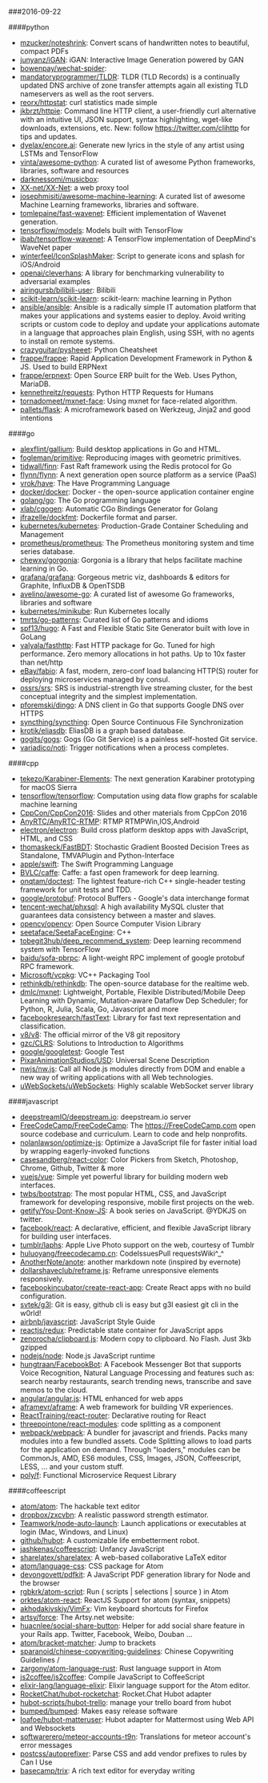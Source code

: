 ###2016-09-22

####python
* [mzucker/noteshrink](https://github.com/mzucker/noteshrink): Convert scans of handwritten notes to beautiful, compact PDFs
* [junyanz/iGAN](https://github.com/junyanz/iGAN): iGAN: Interactive Image Generation powered by GAN
* [bowenpay/wechat-spider](https://github.com/bowenpay/wechat-spider): 
* [mandatoryprogrammer/TLDR](https://github.com/mandatoryprogrammer/TLDR): TLDR (TLD Records) is a continually updated DNS archive of zone transfer attempts again all existing TLD nameservers as well as the root servers.
* [reorx/httpstat](https://github.com/reorx/httpstat): curl statistics made simple
* [jkbrzt/httpie](https://github.com/jkbrzt/httpie): Command line HTTP client, a user-friendly curl alternative with an intuitive UI, JSON support, syntax highlighting, wget-like downloads, extensions, etc. New: follow https://twitter.com/clihttp for tips and updates.
* [dyelax/encore.ai](https://github.com/dyelax/encore.ai): Generate new lyrics in the style of any artist using LSTMs and TensorFlow
* [vinta/awesome-python](https://github.com/vinta/awesome-python): A curated list of awesome Python frameworks, libraries, software and resources
* [darknessomi/musicbox](https://github.com/darknessomi/musicbox): 
* [XX-net/XX-Net](https://github.com/XX-net/XX-Net): a web proxy tool
* [josephmisiti/awesome-machine-learning](https://github.com/josephmisiti/awesome-machine-learning): A curated list of awesome Machine Learning frameworks, libraries and software.
* [tomlepaine/fast-wavenet](https://github.com/tomlepaine/fast-wavenet): Efficient implementation of Wavenet generation.
* [tensorflow/models](https://github.com/tensorflow/models): Models built with TensorFlow
* [ibab/tensorflow-wavenet](https://github.com/ibab/tensorflow-wavenet): A TensorFlow implementation of DeepMind's WaveNet paper
* [winterfeel/IconSplashMaker](https://github.com/winterfeel/IconSplashMaker): Script to generate icons and splash for iOS/Android
* [openai/cleverhans](https://github.com/openai/cleverhans): A library for benchmarking vulnerability to adversarial examples
* [airingursb/bilibili-user](https://github.com/airingursb/bilibili-user):  Bilibili
* [scikit-learn/scikit-learn](https://github.com/scikit-learn/scikit-learn): scikit-learn: machine learning in Python
* [ansible/ansible](https://github.com/ansible/ansible): Ansible is a radically simple IT automation platform that makes your applications and systems easier to deploy. Avoid writing scripts or custom code to deploy and update your applications automate in a language that approaches plain English, using SSH, with no agents to install on remote systems.
* [crazyguitar/pysheeet](https://github.com/crazyguitar/pysheeet): Python Cheatsheet
* [frappe/frappe](https://github.com/frappe/frappe): Rapid Application Development Framework in Python & JS. Used to build ERPNext
* [frappe/erpnext](https://github.com/frappe/erpnext): Open Source ERP built for the Web. Uses Python, MariaDB.
* [kennethreitz/requests](https://github.com/kennethreitz/requests): Python HTTP Requests for Humans
* [tornadomeet/mxnet-face](https://github.com/tornadomeet/mxnet-face): Using mxnet for face-related algorithm.
* [pallets/flask](https://github.com/pallets/flask): A microframework based on Werkzeug, Jinja2 and good intentions

####go
* [alexflint/gallium](https://github.com/alexflint/gallium): Build desktop applications in Go and HTML.
* [fogleman/primitive](https://github.com/fogleman/primitive): Reproducing images with geometric primitives.
* [tidwall/finn](https://github.com/tidwall/finn): Fast Raft framework using the Redis protocol for Go
* [flynn/flynn](https://github.com/flynn/flynn): A next generation open source platform as a service (PaaS)
* [vrok/have](https://github.com/vrok/have): The Have Programming Language
* [docker/docker](https://github.com/docker/docker): Docker - the open-source application container engine
* [golang/go](https://github.com/golang/go): The Go programming language
* [xlab/cgogen](https://github.com/xlab/cgogen): Automatic CGo Bindings Generator for Golang
* [jfrazelle/dockfmt](https://github.com/jfrazelle/dockfmt): Dockerfile format and parser.
* [kubernetes/kubernetes](https://github.com/kubernetes/kubernetes): Production-Grade Container Scheduling and Management
* [prometheus/prometheus](https://github.com/prometheus/prometheus): The Prometheus monitoring system and time series database.
* [chewxy/gorgonia](https://github.com/chewxy/gorgonia): Gorgonia is a library that helps facilitate machine learning in Go.
* [grafana/grafana](https://github.com/grafana/grafana): Gorgeous metric viz, dashboards & editors for Graphite, InfluxDB & OpenTSDB
* [avelino/awesome-go](https://github.com/avelino/awesome-go): A curated list of awesome Go frameworks, libraries and software
* [kubernetes/minikube](https://github.com/kubernetes/minikube): Run Kubernetes locally
* [tmrts/go-patterns](https://github.com/tmrts/go-patterns): Curated list of Go patterns and idioms
* [spf13/hugo](https://github.com/spf13/hugo): A Fast and Flexible Static Site Generator built with love in GoLang
* [valyala/fasthttp](https://github.com/valyala/fasthttp): Fast HTTP package for Go. Tuned for high performance. Zero memory allocations in hot paths. Up to 10x faster than net/http
* [eBay/fabio](https://github.com/eBay/fabio): A fast, modern, zero-conf load balancing HTTP(S) router for deploying microservices managed by consul.
* [ossrs/srs](https://github.com/ossrs/srs): SRS is industrial-strength live streaming cluster, for the best conceptual integrity and the simplest implementation.
* [pforemski/dingo](https://github.com/pforemski/dingo): A DNS client in Go that supports Google DNS over HTTPS
* [syncthing/syncthing](https://github.com/syncthing/syncthing): Open Source Continuous File Synchronization
* [krotik/eliasdb](https://github.com/krotik/eliasdb): EliasDB is a graph based database.
* [gogits/gogs](https://github.com/gogits/gogs): Gogs (Go Git Service) is a painless self-hosted Git service.
* [variadico/noti](https://github.com/variadico/noti): Trigger notifications when a process completes.

####cpp
* [tekezo/Karabiner-Elements](https://github.com/tekezo/Karabiner-Elements): The next generation Karabiner prototyping for macOS Sierra
* [tensorflow/tensorflow](https://github.com/tensorflow/tensorflow): Computation using data flow graphs for scalable machine learning
* [CppCon/CppCon2016](https://github.com/CppCon/CppCon2016): Slides and other materials from CppCon 2016
* [AnyRTC/AnyRTC-RTMP](https://github.com/AnyRTC/AnyRTC-RTMP): RTMP RTMPWin,IOS,Android
* [electron/electron](https://github.com/electron/electron): Build cross platform desktop apps with JavaScript, HTML, and CSS
* [thomaskeck/FastBDT](https://github.com/thomaskeck/FastBDT): Stochastic Gradient Boosted Decision Trees as Standalone, TMVAPlugin and Python-Interface
* [apple/swift](https://github.com/apple/swift): The Swift Programming Language
* [BVLC/caffe](https://github.com/BVLC/caffe): Caffe: a fast open framework for deep learning.
* [onqtam/doctest](https://github.com/onqtam/doctest): The lightest feature-rich C++ single-header testing framework for unit tests and TDD.
* [google/protobuf](https://github.com/google/protobuf): Protocol Buffers - Google's data interchange format
* [tencent-wechat/phxsql](https://github.com/tencent-wechat/phxsql): A high availability MySQL cluster that guarantees data consistency between a master and slaves.
* [opencv/opencv](https://github.com/opencv/opencv): Open Source Computer Vision Library
* [seetaface/SeetaFaceEngine](https://github.com/seetaface/SeetaFaceEngine): C++
* [tobegit3hub/deep_recommend_system](https://github.com/tobegit3hub/deep_recommend_system): Deep learning recommend system with TensorFlow
* [baidu/sofa-pbrpc](https://github.com/baidu/sofa-pbrpc): A light-weight RPC implement of google protobuf RPC framework.
* [Microsoft/vcpkg](https://github.com/Microsoft/vcpkg): VC++ Packaging Tool
* [rethinkdb/rethinkdb](https://github.com/rethinkdb/rethinkdb): The open-source database for the realtime web.
* [dmlc/mxnet](https://github.com/dmlc/mxnet): Lightweight, Portable, Flexible Distributed/Mobile Deep Learning with Dynamic, Mutation-aware Dataflow Dep Scheduler; for Python, R, Julia, Scala, Go, Javascript and more
* [facebookresearch/fastText](https://github.com/facebookresearch/fastText): Library for fast text representation and classification.
* [v8/v8](https://github.com/v8/v8): The official mirror of the V8 git repository
* [gzc/CLRS](https://github.com/gzc/CLRS): Solutions to Introduction to Algorithms
* [google/googletest](https://github.com/google/googletest): Google Test
* [PixarAnimationStudios/USD](https://github.com/PixarAnimationStudios/USD): Universal Scene Description
* [nwjs/nw.js](https://github.com/nwjs/nw.js): Call all Node.js modules directly from DOM and enable a new way of writing applications with all Web technologies.
* [uWebSockets/uWebSockets](https://github.com/uWebSockets/uWebSockets): Highly scalable WebSocket server library

####javascript
* [deepstreamIO/deepstream.io](https://github.com/deepstreamIO/deepstream.io): deepstream.io server
* [FreeCodeCamp/FreeCodeCamp](https://github.com/FreeCodeCamp/FreeCodeCamp): The https://FreeCodeCamp.com open source codebase and curriculum. Learn to code and help nonprofits.
* [nolanlawson/optimize-js](https://github.com/nolanlawson/optimize-js): Optimize a JavaScript file for faster initial load by wrapping eagerly-invoked functions
* [casesandberg/react-color](https://github.com/casesandberg/react-color):  Color Pickers from Sketch, Photoshop, Chrome, Github, Twitter & more
* [vuejs/vue](https://github.com/vuejs/vue): Simple yet powerful library for building modern web interfaces.
* [twbs/bootstrap](https://github.com/twbs/bootstrap): The most popular HTML, CSS, and JavaScript framework for developing responsive, mobile first projects on the web.
* [getify/You-Dont-Know-JS](https://github.com/getify/You-Dont-Know-JS): A book series on JavaScript. @YDKJS on twitter.
* [facebook/react](https://github.com/facebook/react): A declarative, efficient, and flexible JavaScript library for building user interfaces.
* [tumblr/laphs](https://github.com/tumblr/laphs): Apple Live Photo support on the web, courtesy of Tumblr
* [huluoyang/freecodecamp.cn](https://github.com/huluoyang/freecodecamp.cn): CodeIssuesPull requestsWiki^_^
* [AnotherNote/anote](https://github.com/AnotherNote/anote): another markdown note (inspired by evernote)
* [dollarshaveclub/reframe.js](https://github.com/dollarshaveclub/reframe.js): Reframe unresponsive elements responsively.
* [facebookincubator/create-react-app](https://github.com/facebookincubator/create-react-app): Create React apps with no build configuration.
* [svtek/g3l](https://github.com/svtek/g3l): Git is easy, github cli is easy but g3l easiest git cli in the w0rld!
* [airbnb/javascript](https://github.com/airbnb/javascript): JavaScript Style Guide
* [reactjs/redux](https://github.com/reactjs/redux): Predictable state container for JavaScript apps
* [zenorocha/clipboard.js](https://github.com/zenorocha/clipboard.js):  Modern copy to clipboard. No Flash. Just 3kb gzipped 
* [nodejs/node](https://github.com/nodejs/node): Node.js JavaScript runtime 
* [hungtraan/FacebookBot](https://github.com/hungtraan/FacebookBot): A Facebook Messenger Bot that supports Voice Recognition, Natural Language Processing and features such as: search nearby restaurants, search trending news, transcribe and save memos to the cloud.
* [angular/angular.js](https://github.com/angular/angular.js): HTML enhanced for web apps
* [aframevr/aframe](https://github.com/aframevr/aframe): A web framework for building VR experiences.
* [ReactTraining/react-router](https://github.com/ReactTraining/react-router): Declarative routing for React
* [threepointone/react-modules](https://github.com/threepointone/react-modules): code splitting as a component
* [webpack/webpack](https://github.com/webpack/webpack): A bundler for javascript and friends. Packs many modules into a few bundled assets. Code Splitting allows to load parts for the application on demand. Through "loaders," modules can be CommonJs, AMD, ES6 modules, CSS, Images, JSON, Coffeescript, LESS, ... and your custom stuff.
* [poly/f](https://github.com/poly/f): Functional Microservice Request Library

####coffeescript
* [atom/atom](https://github.com/atom/atom): The hackable text editor
* [dropbox/zxcvbn](https://github.com/dropbox/zxcvbn): A realistic password strength estimator.
* [Teamwork/node-auto-launch](https://github.com/Teamwork/node-auto-launch): Launch applications or executables at login (Mac, Windows, and Linux)
* [github/hubot](https://github.com/github/hubot): A customizable life embetterment robot.
* [jashkenas/coffeescript](https://github.com/jashkenas/coffeescript): Unfancy JavaScript
* [sharelatex/sharelatex](https://github.com/sharelatex/sharelatex): A web-based collaborative LaTeX editor
* [atom/language-css](https://github.com/atom/language-css): CSS package for Atom
* [devongovett/pdfkit](https://github.com/devongovett/pdfkit): A JavaScript PDF generation library for Node and the browser
* [rgbkrk/atom-script](https://github.com/rgbkrk/atom-script):  Run ( scripts | selections | source ) in Atom
* [orktes/atom-react](https://github.com/orktes/atom-react): ReactJS Support for atom (syntax, snippets)
* [akhodakivskiy/VimFx](https://github.com/akhodakivskiy/VimFx): Vim keyboard shortcuts for Firefox
* [artsy/force](https://github.com/artsy/force): The Artsy.net website:
* [huacnlee/social-share-button](https://github.com/huacnlee/social-share-button): Helper for add social share feature in your Rails app. Twitter, Facebook, Weibo, Douban ...
* [atom/bracket-matcher](https://github.com/atom/bracket-matcher): Jump to brackets
* [sparanoid/chinese-copywriting-guidelines](https://github.com/sparanoid/chinese-copywriting-guidelines): Chinese Copywriting Guidelines / 
* [zargony/atom-language-rust](https://github.com/zargony/atom-language-rust): Rust language support in Atom
* [js2coffee/js2coffee](https://github.com/js2coffee/js2coffee): Compile JavaScript to CoffeeScript
* [elixir-lang/language-elixir](https://github.com/elixir-lang/language-elixir): Elixir language support for the Atom editor.
* [RocketChat/hubot-rocketchat](https://github.com/RocketChat/hubot-rocketchat): Rocket.Chat Hubot adapter
* [hubot-scripts/hubot-trello](https://github.com/hubot-scripts/hubot-trello): manage your trello board from hubot
* [bumped/bumped](https://github.com/bumped/bumped):  Makes easy release software
* [loafoe/hubot-matteruser](https://github.com/loafoe/hubot-matteruser): Hubot adapter for Mattermost using Web API and Websockets
* [softwarerero/meteor-accounts-t9n](https://github.com/softwarerero/meteor-accounts-t9n): Translations for meteor account's error messages
* [postcss/autoprefixer](https://github.com/postcss/autoprefixer): Parse CSS and add vendor prefixes to rules by Can I Use
* [basecamp/trix](https://github.com/basecamp/trix): A rich text editor for everyday writing
